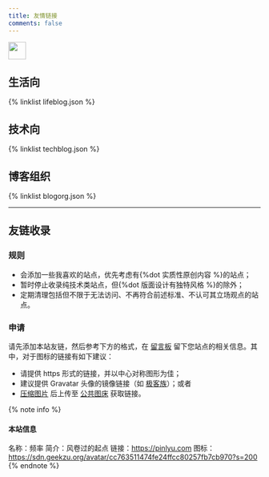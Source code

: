 ```yaml
---
title: 友情链接
comments: false
---
```


<a href="https://www.foreverblog.cn/go.html" target="_blank"><img src="https://img.foreverblog.cn/wormhole_1.gif" alt="" style="width:auto;height:35px;" title="穿梭虫洞-随机访问十年之约友链博客"></a>

## 生活向

{% linklist lifeblog.json %}

## 技术向

{% linklist techblog.json %}

## 博客组织

{% linklist blogorg.json %}

* * *

## 友链收录

### 规则

- 会添加一些我喜欢的站点，优先考虑有{%dot 实质性原创内容 %}的站点；
- 暂时停止收录纯技术类站点，但{%dot 版面设计有独特风格 %}的除外；
- 定期清理包括但不限于无法访问、不再符合前述标准、不认可其立场观点的站点。

### 申请

请先添加本站友链，然后参考下方的格式，在 [留言板](/guestbook/) 留下您站点的相关信息。其中，对于图标的链接有如下建议：

- 请提供 https 形式的链接，并以中心对称图形为佳；
- 建议提供 Gravatar 头像的镜像链接（如 [极客族](https://cdn.geekzu.org/cached.html)）；或者
- [压缩图片](https://tinify.cn) 后上传至 [公共图床](https://imgtg.com) 获取链接。

<style>.post-body .note {text-align:left;}</style>

{% note info %}
#### 本站信息
名称：频率
简介：风卷过的起点
链接：https://pinlyu.com
图标：https://sdn.geekzu.org/avatar/cc763511474fe24ffcc80257fb7cb970?s=200
{% endnote %}